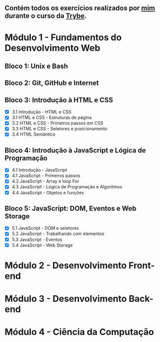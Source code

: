 ## Contém todos os exercícios realizados por [mim](https://www.linkedin.com/in/mariagabrielagalindo/) durante o curso da [Trybe](https://www.betrybe.com/).

# Módulo 1 - Fundamentos do Desenvolvimento Web

## Bloco 1: Unix e Bash 

## Bloco 2: Git, GitHub e Internet

## Bloco 3: Introdução à HTML e CSS
- [X] 3.1 Introdução - HTML e CSS
- [x] 3.1 HTML e CSS - Estruturas de página
- [x] 3.2 HTML e CSS - Primeiros passos em CSS
- [x] 3.3 HTML e CSS - Seletores e posicionamento
- [x] 3.4 HTML Semântico

## Bloco 4: Introdução à JavaScript e Lógica de Programação
- [x] 4.1 Introdução - JavaScript
- [x] 4.1 JavaScript - Primeiros passos
- [x] 4.2 JavaScript - Array e loop For
- [x] 4.3 JavaScript - Lógica de Programação e Algoritmos
- [x] 4.4 JavaScript - Objetos e funções

## Bloco 5: JavaScript: DOM, Eventos e Web Storage
- [x] 5.1 JavaScript - DOM e seletores
- [x] 5.2 JavaScript - Trabalhando com elementos
- [x] 5.3 JavaScript - Eventos
- [x] 5.4 JavaScript - Web Storage

# Módulo 2 - Desenvolvimento Front-end

# Módulo 3 - Desenvolvimento Back-end

# Módulo 4 - Ciência da Computação
